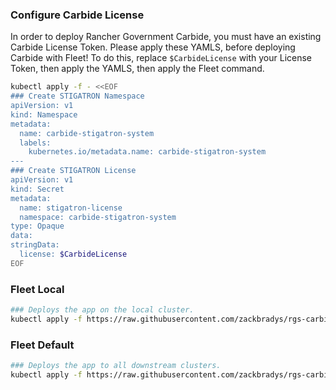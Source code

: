 ### Configure Carbide License

In order to deploy Rancher Government Carbide, you must have an existing Carbide License Token. Please apply these YAMLS, before deploying Carbide with Fleet! To do this, replace `$CarbideLicense` with your License Token, then apply the YAMLS, then apply the Fleet command.

```bash
kubectl apply -f - <<EOF
### Create STIGATRON Namespace
apiVersion: v1
kind: Namespace
metadata:
  name: carbide-stigatron-system
  labels:
    kubernetes.io/metadata.name: carbide-stigatron-system
---
### Create STIGATRON License
apiVersion: v1
kind: Secret
metadata:
  name: stigatron-license
  namespace: carbide-stigatron-system
type: Opaque
data:
stringData:
  license: $CarbideLicense
EOF
```

### Fleet Local
```bash
### Deploys the app on the local cluster.
kubectl apply -f https://raw.githubusercontent.com/zackbradys/rgs-carbide/main/fleet/gitrepo-local.yaml
```

### Fleet Default
```bash
### Deploys the app to all downstream clusters.
kubectl apply -f https://raw.githubusercontent.com/zackbradys/rgs-carbide/main/fleet/gitrepo-default.yaml
```